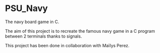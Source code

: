 # PSU_Navy
The navy board game in C.


The aim of this project is to recreate the famous navy game in a C program between 2 terminals thanks to signals.


This project has been done in collaboration with Maïlys Perez.

